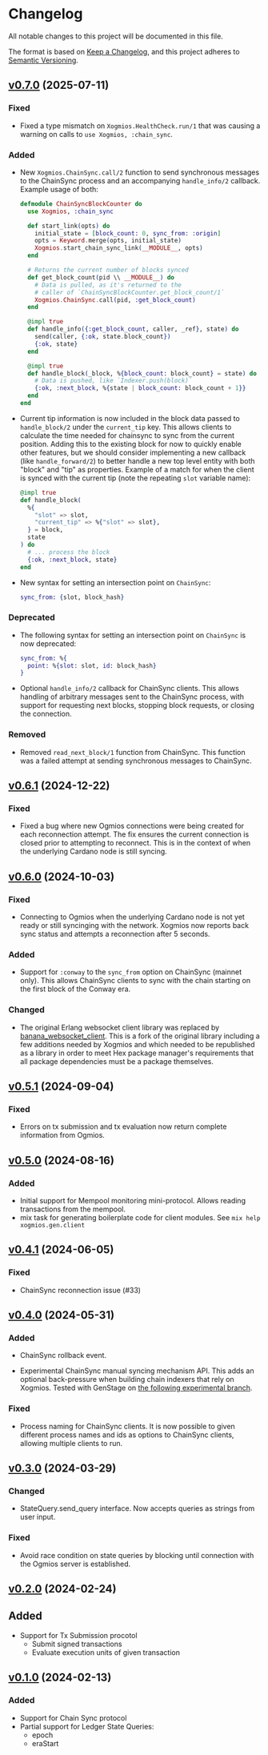# Changelog

All notable changes to this project will be documented in this file.

The format is based on [Keep a Changelog](https://keepachangelog.com/en/1.1.0/),
and this project adheres to [Semantic Versioning](https://semver.org/spec/v2.0.0.html).

## [v0.7.0](https://github.com/wowica/xogmios/releases/tag/v0.7.0) (2025-07-11)

### Fixed

- Fixed a type mismatch on `Xogmios.HealthCheck.run/1` that was causing a warning on calls to `use Xogmios, :chain_sync`.

### Added

- New `Xogmios.ChainSync.call/2` function to send synchronous messages to the ChainSync process and an accompanying `handle_info/2` callback. Example usage of both:

  ```elixir
  defmodule ChainSyncBlockCounter do
    use Xogmios, :chain_sync

    def start_link(opts) do
      initial_state = [block_count: 0, sync_from: :origin]
      opts = Keyword.merge(opts, initial_state)
      Xogmios.start_chain_sync_link(__MODULE__, opts)
    end

    # Returns the current number of blocks synced
    def get_block_count(pid \\ __MODULE__) do
      # Data is pulled, as it's returned to the 
      # caller of `ChainSyncBlockCounter.get_block_count/1`
      Xogmios.ChainSync.call(pid, :get_block_count)
    end

    @impl true
    def handle_info({:get_block_count, caller, _ref}, state) do
      send(caller, {:ok, state.block_count})
      {:ok, state}
    end

    @impl true
    def handle_block(_block, %{block_count: block_count} = state) do
      # Data is pushed, like `Indexer.push(block)`
      {:ok, :next_block, %{state | block_count: block_count + 1}}
    end
  end
  ```

- Current tip information is now included in the block data passed to `handle_block/2` under the `current_tip` key. This allows clients to calculate the time needed for chainsync to sync from the current position. Adding this to the existing block for now to quickly enable other features, but we should consider implementing a new callback (like `handle_forward/2`) to better handle a new top level entity with both "block" and "tip" as properties. Example of a match for when the client is synced with the current tip (note the repeating `slot` variable name):

  ```elixir
  @impl true
  def handle_block(
    %{
      "slot" => slot,
      "current_tip" => %{"slot" => slot},
    } = block,
    state
  ) do
    # ... process the block
    {:ok, :next_block, state}
  end
  ```

- New syntax for setting an intersection point on `ChainSync`:

  ```elixir
  sync_from: {slot, block_hash}
  ```

### Deprecated

- The following syntax for setting an intersection point on `ChainSync` is now deprecated:

  ```elixir
  sync_from: %{
    point: %{slot: slot, id: block_hash}
  }
  ```
- Optional `handle_info/2` callback for ChainSync clients. This allows handling of arbitrary
messages sent to the ChainSync process, with support for requesting next blocks, stopping block
requests, or closing the connection.

### Removed

- Removed `read_next_block/1` function from ChainSync. This function was a failed attempt at sending synchronous messages to ChainSync.

## [v0.6.1](https://github.com/wowica/xogmios/releases/tag/v0.6.1) (2024-12-22)

### Fixed

- Fixed a bug where new Ogmios connections were being created for each reconnection attempt. The fix
ensures the current connection is closed prior to attempting to reconnect. This is in the context of
when the underlying Cardano node is still syncing.

## [v0.6.0](https://github.com/wowica/xogmios/releases/tag/v0.6.0) (2024-10-03)

### Fixed

- Connecting to Ogmios when the underlying Cardano node is not yet ready or still syncinging with
the network. Xogmios now reports back sync status and attempts a reconnection after 5 seconds.

### Added

- Support for `:conway` to the `sync_from` option on ChainSync (mainnet only). This allows ChainSync
clients to sync with the chain starting on the first block of the Conway era.

### Changed

- The original Erlang websocket client library was replaced by [banana_websocket_client](https://hex.pm/packages/banana_websocket_client).
This is a fork of the original library including a few additions needed by Xogmios and which needed
to be republished as a library in order to meet Hex package manager's requirements that all
package dependencies must be a package themselves.

## [v0.5.1](https://github.com/wowica/xogmios/releases/tag/v0.5.1) (2024-09-04)

### Fixed

- Errors on tx submission and tx evaluation now return complete information from Ogmios.

## [v0.5.0](https://github.com/wowica/xogmios/releases/tag/v0.5.0) (2024-08-16)

### Added

- Initial support for Mempool monitoring mini-protocol. Allows reading transactions from the mempool.
- mix task for generating boilerplate code for client modules. See `mix help xogmios.gen.client`

## [v0.4.1](https://github.com/wowica/xogmios/releases/tag/v0.4.1) (2024-06-05)

### Fixed

- ChainSync reconnection issue (#33)

## [v0.4.0](https://github.com/wowica/xogmios/releases/tag/v0.4.0) (2024-05-31)

### Added

- ChainSync rollback event.

- Experimental ChainSync manual syncing mechanism API. This adds an optional back-pressure when building chain indexers that rely on Xogmios. Tested with GenStage on [the following experimental branch](https://github.com/wowica/xogmios_watcher/tree/chain-indexer).

### Fixed

- Process naming for ChainSync clients. It is now possible to given different process names and ids as options to ChainSync clients, allowing multiple clients to run.

## [v0.3.0](https://github.com/wowica/xogmios/releases/tag/v0.3.0) (2024-03-29)

### Changed

- StateQuery.send_query interface. Now accepts queries as strings from user input.

### Fixed

- Avoid race condition on state queries by blocking until connection with the Ogmios server is established.

## [v0.2.0](https://github.com/wowica/xogmios/releases/tag/v0.2.0) (2024-02-24)

## Added

- Support for Tx Submission procotol
  - Submit signed transactions
  - Evaluate execution units of given transaction

## [v0.1.0](https://github.com/wowica/xogmios/releases/tag/v0.1.0) (2024-02-13)

### Added

- Support for Chain Sync protocol
- Partial support for Ledger State Queries:
  - epoch
  - eraStart
